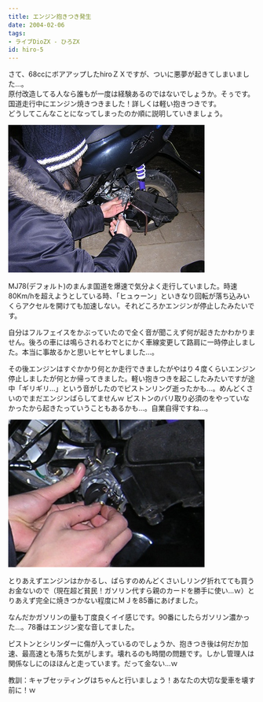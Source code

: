 ```yaml
---
title: エンジン抱きつき発生
date: 2004-02-06
tags:
- ライブDioZX - ひろZX
id: hiro-5
---
```



<p class="sentence spacing10">さて、68ccにボアアップしたhiroＺＸですが、ついに悪夢が起きてしまいました...。<br>
原付改造してる人なら誰もが一度は経験あるのではないでしょうか。そぅです。国道走行中にエンジン焼きつきました！詳しくは軽い抱きつきです。<br>
どうしてこんなことになってしまったのか順に説明していきましょう。 </p>
<div class="center spacing"><img src="/photo/diary/2004.02.06_zx2.jpg" alt=""></div>
<p class="sentence">MJ78(デフォルト)のまんま国道を爆速で気分よく走行していました。時速80Km/hを超えようとしている時、「ヒュゥーン」といきなり回転が落ち込みいくらアクセルを開けても加速しない。それどころかエンジンが停止したみたいです。</p>
<p class="sentence">自分はフルフェイスをかぶっていたので全く音が聞こえず何が起きたかわかりません。後ろの車には鳴らされるわでとにかく車線変更して路肩に一時停止しました。本当に事故るかと思いヒヤヒヤしました...。</p>
<p class="sentence spacing10">その後エンジンはすぐかかり何とか走行できましたがやはり４度くらいエンジン停止しましたが何とか帰ってきました。軽い抱きつきを起こしたみたいですが途中「ギリギリ...」という音がしたのでピストンリング逝ったかも...。めんどくさいのでまだエンジンばらしてませんｗ
ピストンのバリ取り必須のをやっていなかったから起きたっていうこともあるかも...。自業自得ですね...。</p>
<div class="center spacing"><img src="/photo/diary/2004.02.06_zx1.jpg" alt=""></div>
<p class="sentence">とりあえずエンジンはかかるし、ばらすのめんどくさいしリング折れてても買うお金ないので（現在超ど貧民！ガソリン代すら親のカードを勝手に使い...ｗ）とりあえず完全に焼きつかない程度にＭＪを85番にあげました。</p>
<p class="sentence">なんだかガソリンの量も丁度良くイイ感じです。90番にしたらガソリン濃かった...。78番はエンジン変な音してました。</p>
<p class="sentence">ピストンとシリンダーに傷が入っているのでしょうか、抱きつき後は何だか加速、最高速とも落ちた気がします。壊れるのも時間の問題です。しかし管理人は関係なしにのほほんと走っています。だって金ない...ｗ</p>
<p class="sentence">教訓：キャブセッティングはちゃんと行いましょう！あなたの大切な愛車を壊す前に！ｗ </p>
